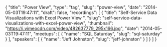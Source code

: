 {
  "title": "Power View",
  "type": "tag",
  "slug": "power-view",
  "date": "2014-05-03T19:47:11",
  "draft": false,
  "recordings": [
    {
      "title": "Self-Service Data Visualizations with Excel Power View ",
      "slug": "self-service-data-visualizations-with-excel-power-view",
      "thumbnail": "https://i.vimeocdn.com/video/482637779_295x166.jpg",
      "date": "2014-05-03T19:47:11",
      "meetups": [
        {
          "name": "SQL Saturday",
          "slug": "sql-saturday"
        }
      ],
      "speakers": [
        {
          "name": "Jeff Johnston",
          "slug": "jeff-johnston"
        }
      ]
    }
  ]
}